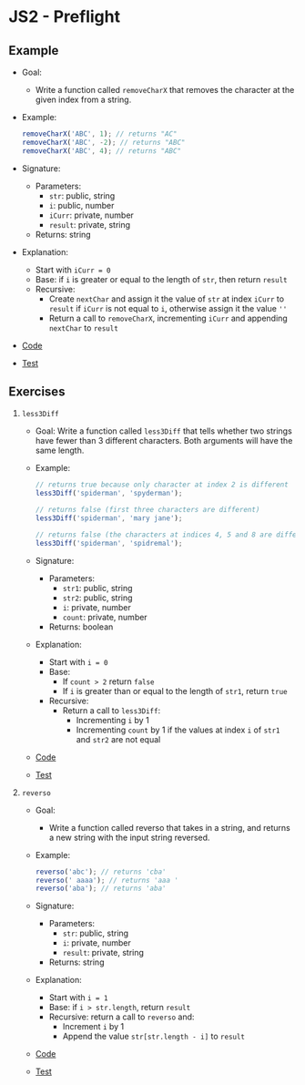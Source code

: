 # JS2 - Preflight

## Example

- Goal:

  - Write a function called `removeCharX` that removes the character at the given index from a string.

- Example:

  ```js
  removeCharX('ABC', 1); // returns "AC"
  removeCharX('ABC', -2); // returns "ABC"
  removeCharX('ABC', 4); // returns "ABC"
  ```

- Signature:
  - Parameters:
    - `str`: public, string
    - `i`: public, number
    - `iCurr`: private, number
    - `result`: private, string
  - Returns: string
- Explanation:
  - Start with `iCurr = 0`
  - Base: if `i` is greater or equal to the length of `str`, then return `result`
  - Recursive:
    - Create `nextChar` and assign it the value of `str` at index `iCurr` to `result` if `iCurr` is not equal to `i`, otherwise assign it the value `''`
    - Return a call to `removeCharX`, incrementing `iCurr` and appending `nextChar` to `result`
- [Code](remove-char-x.js)
- [Test](remove-char-x.test.js)

## Exercises

1. `less3Diff`

   - Goal: Write a function called `less3Diff` that tells whether two strings have fewer than 3 different characters. Both arguments will have the same length.

   - Example:

     ```js
     // returns true because only character at index 2 is different
     less3Diff('spiderman', 'spyderman');

     // returns false (first three characters are different)
     less3Diff('spiderman', 'mary jane');

     // returns false (the characters at indices 4, 5 and 8 are different)
     less3Diff('spiderman', 'spidremal');
     ```

   - Signature:
     - Parameters:
       - `str1`: public, string
       - `str2`: public, string
       - `i`: private, number
       - `count`: private, number
     - Returns: boolean
   - Explanation:
     - Start with `i = 0`
     - Base:
       - If `count > 2` return `false`
       - If `i` is greater than or equal to the length of `str1`, return `true`
     - Recursive:
       - Return a call to `less3Diff`:
         - Incrementing `i` by 1
         - Incrementing `count` by 1 if the values at index `i` of `str1` and `str2` are not equal
   - [Code](less-3-diff.js)
   - [Test](less-3-diff.test.js)

2. `reverso`

   - Goal:

     - Write a function called reverso that takes in a string, and returns a new string with the input string reversed.

   - Example:

     ```js
     reverso('abc'); // returns 'cba'
     reverso(' aaaa'); // returns 'aaa '
     reverso('aba'); // returns 'aba'
     ```

   - Signature:
     - Parameters:
       - `str`: public, string
       - `i`: private, number
       - `result`: private, string
     - Returns: string
   - Explanation:
     - Start with `i = 1`
     - Base: if `i > str.length`, return `result`
     - Recursive: return a call to `reverso` and:
       - Increment `i` by 1
       - Append the value `str[str.length - i]` to `result`
   - [Code](reverso.js)
   - [Test](reverso.test.js)
